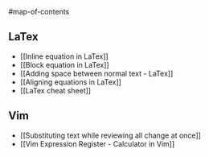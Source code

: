 #map-of-contents 

## LaTex
- [[Inline equation in LaTex]]
- [[Block equation in LaTex]]
- [[Adding space between normal text - LaTex]]
- [[Aligning equations in LaTex]]
- [[LaTex cheat sheet]]

## Vim
- [[Substituting text while reviewing all change at once]]
- [[Vim Expression Register - Calculator in Vim]]